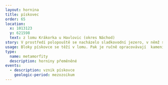 ```yaml
---
layout: hornina
title: pískovec
order: 65
location:
  x: 1013123
  y: 621598
  text: z lomu Krákorka u Havlovic (okres Náchod)
story: V prostředí polopouště se nacházelo sladkovodní jezero, v němž se ukládaly vrstvy písku.
usage: Bloky pískovce se těží v lomu. Pak je ručně opracovávají  kameníci. Štípou jej podle vrstevních ploch na různě silné desky. Nejčastěji se používají jako dlažba.
type:
  name: metamorfity
  description: horniny přeměněné
events:
  - description: vznik pískovce
    geologic-period: mezozoikum
---
```



